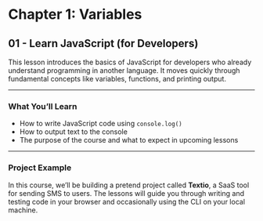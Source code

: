 # Chapter 1: Variables

## 01 - Learn JavaScript (for Developers)

This lesson introduces the basics of JavaScript for developers who already understand programming in another language. It moves quickly through fundamental concepts like variables, functions, and printing output.

---

### What You’ll Learn
- How to write JavaScript code using `console.log()`
- How to output text to the console
- The purpose of the course and what to expect in upcoming lessons

---

### Project Example
In this course, we’ll be building a pretend project called **Textio**, a SaaS tool for sending SMS to users. The lessons will guide you through writing and testing code in your browser and occasionally using the CLI on your local machine.
